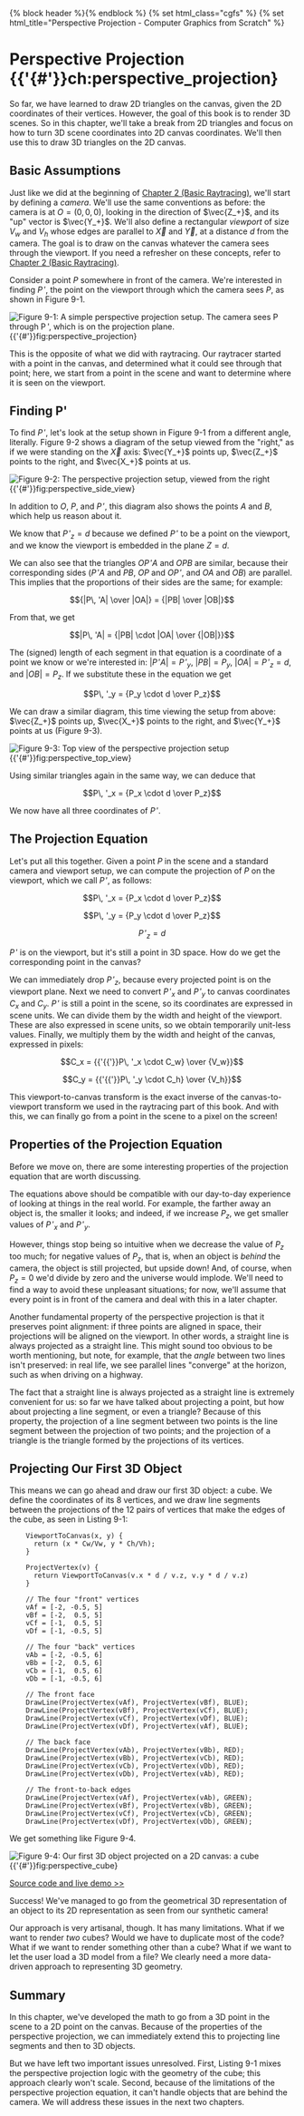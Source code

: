 {% block header %}{% endblock %}
{% set html_class="cgfs" %}
{% set html_title="Perspective Projection - Computer Graphics from Scratch" %}
# Perspective Projection {{'{#'}}ch:perspective_projection}

So far, we have learned to draw 2D triangles on the canvas, given the 2D coordinates of their vertices. However, the goal of this book is to render 3D scenes. So in this chapter, we'll take a break from 2D triangles and focus on how to turn 3D scene coordinates into 2D canvas coordinates. We'll then use this to draw 3D triangles on the 2D canvas.

## Basic Assumptions

Just like we did at the beginning of [Chapter 2 (Basic Raytracing)](02-basic-raytracing.html), we'll start by defining a *camera*. We'll use the same conventions as before: the camera is at $O = (0, 0, 0)$, looking in the direction of $\vec{Z_+}$, and its "up" vector is $\vec{Y_+}$. We'll also define a rectangular *viewport* of size $V_w$ and $V_h$ whose edges are parallel to $\vec{X}$ and $\vec{Y}$, at a distance $d$ from the camera. The goal is to draw on the canvas whatever the camera sees through the viewport. If you need a refresher on these concepts, refer to [Chapter 2 (Basic Raytracing)](02-basic-raytracing.html).

Consider a point $P$ somewhere in front of the camera. We're interested in finding $P\, '$, the point on the viewport through which the camera sees $P$, as shown in Figure&nbsp;9-1.

![Figure&nbsp;9-1: A simple perspective projection setup. The camera sees *P* through *P '*, which is on the projection plane.](/computer-graphics-from-scratch/images/r12-perspective.png){{'{#'}}fig:perspective_projection}

This is the opposite of what we did with raytracing. Our raytracer started with a point in the canvas, and determined what it could see through that point; here, we start from a point in the scene and want to determine where it is seen on the viewport.

## Finding P'

To find $P\, '$, let's look at the setup shown in Figure&nbsp;9-1 from a different angle, literally. Figure&nbsp;9-2 shows a diagram of the setup viewed from the "right," as if we were standing on the $\vec{X}$ axis: $\vec{Y_+}$ points up, $\vec{Z_+}$ points to the right, and $\vec{X_+}$ points at us.

![Figure&nbsp;9-2: The perspective projection setup, viewed from the right](/computer-graphics-from-scratch/images/r12-perspective2.png){{'{#'}}fig:perspective_side_view}

In addition to $O$, $P$, and $P\, '$, this diagram also shows the points $A$ and $B$, which help us reason about it.

We know that $P\, '_z = d$ because we defined $P\, '$ to be a point on the viewport, and we know the viewport is embedded in the plane $Z = d$.

We can also see that the triangles $OP\, ' A$ and $OPB$ are similar, because their corresponding sides ($P\, 'A$ and $PB$, $OP$ and $OP\, '$, and $OA$ and $OB$) are parallel. This implies that the proportions of their sides are the same; for example:

$${|P\, 'A| \over |OA|} = {|PB| \over |OB|}$$

From that, we get

$$|P\, 'A| = {|PB| \cdot |OA| \over {|OB|}}$$

The (signed) length of each segment in that equation is a coordinate of a point we know or we're interested in: $|P\, 'A| = P\, '_y$, $|PB| = P_y$, $|OA| = P\, '_z = d$, and $|OB| = P_z$. If we substitute these in the equation we get

$$P\, '_y = {P_y \cdot d \over P_z}$$

We can draw a similar diagram, this time viewing the setup from above: $\vec{Z_+}$ points up, $\vec{X_+}$ points to the right, and $\vec{Y_+}$ points at us (Figure&nbsp;9-3).

![Figure&nbsp;9-3: Top view of the perspective projection setup](/computer-graphics-from-scratch/images/r12-perspective3.png){{'{#'}}fig:perspective_top_view}

Using similar triangles again in the same way, we can deduce that

$$P\, '_x = {P_x \cdot d \over P_z}$$

We now have all three coordinates of $P\, '$.

## The Projection Equation

Let's put all this together. Given a point $P$ in the scene and a standard camera and viewport setup, we can compute the projection of $P$ on the viewport, which we call $P\, '$, as follows:

$$P\, '_x = {P_x \cdot d \over P_z}$$

$$P\, '_y = {P_y \cdot d \over P_z}$$

$$P\, '_z = d$$

$P\, '$ is on the viewport, but it's still a point in 3D space. How do we get the corresponding point in the canvas?

We can immediately drop $P\, '_z$, because every projected point is on the viewport plane. Next we need to convert $P\, '_x$ and $P\, '_y$ to canvas coordinates $C_x$ and $C_y$. $P\, '$ is still a point in the scene, so its coordinates are expressed in scene units. We can divide them by the width and height of the viewport. These are also expressed in scene units, so we obtain temporarily unit-less values. Finally, we multiply them by the width and height of the canvas, expressed in pixels:

$$C_x = {{'{{'}}P\, '_x \cdot C_w} \over {V_w}}$$

$$C_y = {{'{{'}}P\, '_y \cdot C_h} \over {V_h}}$$

This viewport-to-canvas transform is the exact inverse of the canvas-to-viewport transform we used in the raytracing part of this book. And with this, we can finally go from a point in the scene to a pixel on the screen!

## Properties of the Projection Equation

Before we move on, there are some interesting properties of the projection equation that are worth discussing.

The equations above should be compatible with our day-to-day experience of looking at things in the real world. For example, the farther away an object is, the smaller it looks; and indeed, if we increase $P_z$, we get smaller values of $P\, '_x$ and $P\, '_y$.

However, things stop being so intuitive when we decrease the value of $P_z$ too much; for negative values of $P_z$, that is, when an object is *behind* the camera, the object is still projected, but upside down! And, of course, when $P_z = 0$ we'd divide by zero and the universe would implode. We'll need to find a way to avoid these unpleasant situations; for now, we'll assume that every point is in front of the camera and deal with this in a later chapter.

Another fundamental property of the perspective projection is that it preserves point alignment: if three points are aligned in space, their projections will be aligned on the viewport. In other words, a straight line is always projected as a straight line. This might sound too obvious to be worth mentioning, but note, for example, that the *angle* between two lines isn't preserved: in real life, we see parallel lines "converge" at the horizon, such as when driving on a highway.

The fact that a straight line is always projected as a straight line is extremely convenient for us: so far we have talked about projecting a point, but how about projecting a line segment, or even a triangle? Because of this property, the projection of a line segment between two points is the line segment between the projection of two points; and the projection of a triangle is the triangle formed by the projections of its vertices.

## Projecting Our First 3D Object

This means we can go ahead and draw our first 3D object: a cube. We define the coordinates of its 8 vertices, and we draw line segments between the projections of the 12 pairs of vertices that make the edges of the cube, as seen in Listing 9-1:

~~~ { data-label="lst:draw_cube" data-caption="Listing 9-1: Drawing a cube" }
    ViewportToCanvas(x, y) {
      return (x * Cw/Vw, y * Ch/Vh);
    }

    ProjectVertex(v) {
      return ViewportToCanvas(v.x * d / v.z, v.y * d / v.z)
    }

    // The four "front" vertices
    vAf = [-2, -0.5, 5]
    vBf = [-2,  0.5, 5]
    vCf = [-1,  0.5, 5]
    vDf = [-1, -0.5, 5]

    // The four "back" vertices
    vAb = [-2, -0.5, 6]
    vBb = [-2,  0.5, 6]
    vCb = [-1,  0.5, 6]
    vDb = [-1, -0.5, 6]

    // The front face
    DrawLine(ProjectVertex(vAf), ProjectVertex(vBf), BLUE);
    DrawLine(ProjectVertex(vBf), ProjectVertex(vCf), BLUE);
    DrawLine(ProjectVertex(vCf), ProjectVertex(vDf), BLUE);
    DrawLine(ProjectVertex(vDf), ProjectVertex(vAf), BLUE);

    // The back face
    DrawLine(ProjectVertex(vAb), ProjectVertex(vBb), RED);
    DrawLine(ProjectVertex(vBb), ProjectVertex(vCb), RED);
    DrawLine(ProjectVertex(vCb), ProjectVertex(vDb), RED);
    DrawLine(ProjectVertex(vDb), ProjectVertex(vAb), RED);

    // The front-to-back edges
    DrawLine(ProjectVertex(vAf), ProjectVertex(vAb), GREEN);
    DrawLine(ProjectVertex(vBf), ProjectVertex(vBb), GREEN);
    DrawLine(ProjectVertex(vCf), ProjectVertex(vCb), GREEN);
    DrawLine(ProjectVertex(vDf), ProjectVertex(vDb), GREEN);
~~~

We get something like Figure&nbsp;9-4.

![Figure&nbsp;9-4: Our first 3D object projected on a 2D canvas: a cube](/computer-graphics-from-scratch/images/raster-05.png){{'{#'}}fig:perspective_cube}

<a class="cgfs_demo" href="https://gabrielgambetta.com/cgfs/perspective-demo">Source code and live demo &gt;&gt;</a>


Success! We've managed to go from the geometrical 3D representation of an object to its 2D representation as seen from our synthetic camera!

Our approach is very artisanal, though. It has many limitations. What if we want to render *two* cubes? Would we have to duplicate most of the code? What if we want to render something other than a cube? What if we want to let the user load a 3D model from a file? We clearly need a more data-driven approach to representing 3D geometry.

## Summary

In this chapter, we've developed the math to go from a 3D point in the scene to a 2D point on the canvas. Because of the properties of the perspective projection, we can immediately extend this to projecting line segments and then to 3D objects.

But we have left two important issues unresolved. First, Listing 9-1 mixes the perspective projection logic with the geometry of the cube; this approach clearly won't scale. Second, because of the limitations of the perspective projection equation, it can't handle objects that are behind the camera. We will address these issues in the next two chapters.